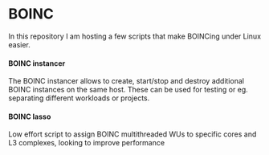 # BOINC

In this repository I am hosting a few scripts that make BOINCing under Linux easier.

#### BOINC instancer
The BOINC instancer allows to create, start/stop and destroy additional BOINC instances on the same host. These can be used for testing or eg. separating different workloads or projects.

#### BOINC lasso
Low effort script to assign BOINC multithreaded WUs to specific cores and L3 complexes, looking to improve performance
